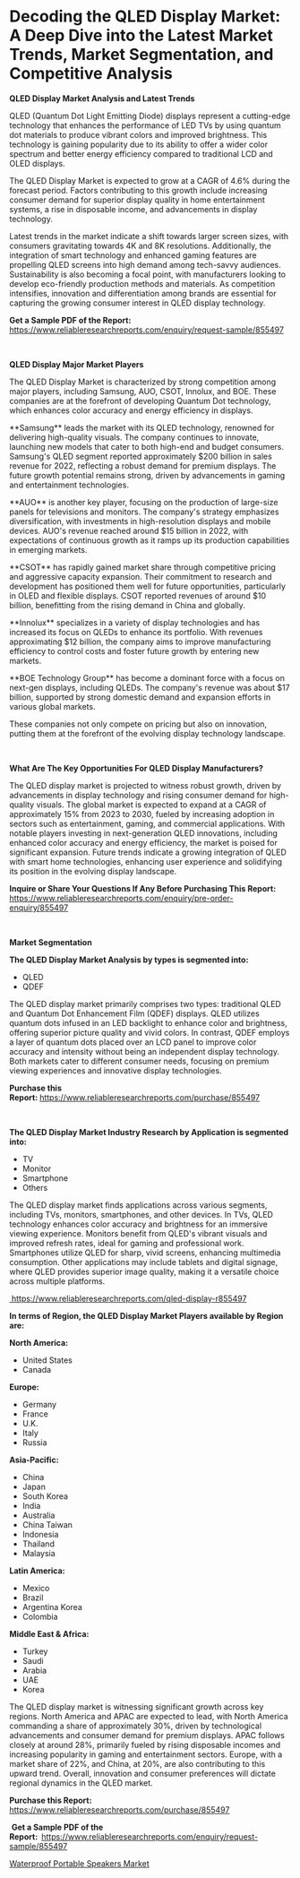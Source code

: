 <p><h1>Decoding the QLED Display Market: A Deep Dive into the Latest Market Trends, Market Segmentation, and Competitive Analysis</h1></p><p><strong>QLED Display Market Analysis and Latest Trends</strong></p>
<p><p>QLED (Quantum Dot Light Emitting Diode) displays represent a cutting-edge technology that enhances the performance of LED TVs by using quantum dot materials to produce vibrant colors and improved brightness. This technology is gaining popularity due to its ability to offer a wider color spectrum and better energy efficiency compared to traditional LCD and OLED displays.</p><p>The QLED Display Market is expected to grow at a CAGR of 4.6% during the forecast period. Factors contributing to this growth include increasing consumer demand for superior display quality in home entertainment systems, a rise in disposable income, and advancements in display technology. </p><p>Latest trends in the market indicate a shift towards larger screen sizes, with consumers gravitating towards 4K and 8K resolutions. Additionally, the integration of smart technology and enhanced gaming features are propelling QLED screens into high demand among tech-savvy audiences. Sustainability is also becoming a focal point, with manufacturers looking to develop eco-friendly production methods and materials. As competition intensifies, innovation and differentiation among brands are essential for capturing the growing consumer interest in QLED display technology.</p></p>
<p><strong>Get a Sample PDF of the Report:&nbsp;</strong> <a href="https://www.reliableresearchreports.com/enquiry/request-sample/855497?utm_campaign=2469&utm_medium=2&utm_source=Github&utm_content=ia&utm_term=11022025&utm_id=qled-display">https://www.reliableresearchreports.com/enquiry/request-sample/855497</a></p>
<p>&nbsp;</p>
<p><strong>QLED Display Major Market Players</strong></p>
<p><p>The QLED Display Market is characterized by strong competition among major players, including Samsung, AUO, CSOT, Innolux, and BOE. These companies are at the forefront of developing Quantum Dot technology, which enhances color accuracy and energy efficiency in displays.</p><p>**Samsung** leads the market with its QLED technology, renowned for delivering high-quality visuals. The company continues to innovate, launching new models that cater to both high-end and budget consumers. Samsung's QLED segment reported approximately $200 billion in sales revenue for 2022, reflecting a robust demand for premium displays. The future growth potential remains strong, driven by advancements in gaming and entertainment technologies.</p><p>**AUO** is another key player, focusing on the production of large-size panels for televisions and monitors. The company's strategy emphasizes diversification, with investments in high-resolution displays and mobile devices. AUO's revenue reached around $15 billion in 2022, with expectations of continuous growth as it ramps up its production capabilities in emerging markets.</p><p>**CSOT** has rapidly gained market share through competitive pricing and aggressive capacity expansion. Their commitment to research and development has positioned them well for future opportunities, particularly in OLED and flexible displays. CSOT reported revenues of around $10 billion, benefitting from the rising demand in China and globally.</p><p>**Innolux** specializes in a variety of display technologies and has increased its focus on QLEDs to enhance its portfolio. With revenues approximating $12 billion, the company aims to improve manufacturing efficiency to control costs and foster future growth by entering new markets.</p><p>**BOE Technology Group** has become a dominant force with a focus on next-gen displays, including QLEDs. The company's revenue was about $17 billion, supported by strong domestic demand and expansion efforts in various global markets.</p><p>These companies not only compete on pricing but also on innovation, putting them at the forefront of the evolving display technology landscape.</p></p>
<p>&nbsp;</p>
<p><strong>What Are The Key Opportunities For QLED Display Manufacturers?</strong></p>
<p><p>The QLED display market is projected to witness robust growth, driven by advancements in display technology and rising consumer demand for high-quality visuals. The global market is expected to expand at a CAGR of approximately 15% from 2023 to 2030, fueled by increasing adoption in sectors such as entertainment, gaming, and commercial applications. With notable players investing in next-generation QLED innovations, including enhanced color accuracy and energy efficiency, the market is poised for significant expansion. Future trends indicate a growing integration of QLED with smart home technologies, enhancing user experience and solidifying its position in the evolving display landscape.</p></p>
<p><strong>Inquire or Share Your Questions If Any Before Purchasing This Report:</strong> <a href="https://www.reliableresearchreports.com/enquiry/pre-order-enquiry/855497?utm_campaign=2469&utm_medium=2&utm_source=Github&utm_content=ia&utm_term=11022025&utm_id=qled-display">https://www.reliableresearchreports.com/enquiry/pre-order-enquiry/855497</a></p>
<p>&nbsp;</p>
<p><strong>Market Segmentation</strong></p>
<p><strong>The QLED Display Market Analysis by types is segmented into:</strong></p>
<p><ul><li>QLED</li><li>QDEF</li></ul></p>
<p><p>The QLED display market primarily comprises two types: traditional QLED and Quantum Dot Enhancement Film (QDEF) displays. QLED utilizes quantum dots infused in an LED backlight to enhance color and brightness, offering superior picture quality and vivid colors. In contrast, QDEF employs a layer of quantum dots placed over an LCD panel to improve color accuracy and intensity without being an independent display technology. Both markets cater to different consumer needs, focusing on premium viewing experiences and innovative display technologies.</p></p>
<p><strong>Purchase this Report:&nbsp;</strong><a href="https://www.reliableresearchreports.com/purchase/855497?utm_campaign=2469&utm_medium=2&utm_source=Github&utm_content=ia&utm_term=11022025&utm_id=qled-display">https://www.reliableresearchreports.com/purchase/855497</a></p>
<p>&nbsp;</p>
<p><strong>The QLED Display Market Industry Research by Application is segmented into:</strong></p>
<p><ul><li>TV</li><li>Monitor</li><li>Smartphone</li><li>Others</li></ul></p>
<p><p>The QLED display market finds applications across various segments, including TVs, monitors, smartphones, and other devices. In TVs, QLED technology enhances color accuracy and brightness for an immersive viewing experience. Monitors benefit from QLED's vibrant visuals and improved refresh rates, ideal for gaming and professional work. Smartphones utilize QLED for sharp, vivid screens, enhancing multimedia consumption. Other applications may include tablets and digital signage, where QLED provides superior image quality, making it a versatile choice across multiple platforms.</p></p>
<p><a href="https://www.reliableresearchreports.com/qled-display-r855497?utm_campaign=2469&utm_medium=2&utm_source=Github&utm_content=ia&utm_term=11022025&utm_id=qled-display">&nbsp;https://www.reliableresearchreports.com/qled-display-r855497</a></p>
<p><strong>In terms of Region, the QLED Display Market Players available by Region are:</strong></p>
<p>
    <p> <strong> North America: </strong>
        <ul>
            <li>United States</li>
            <li>Canada</li>
        </ul>
        </p> 
    <p> <strong> Europe: </strong>
        <ul>
            <li>Germany</li>
            <li>France</li>
            <li>U.K.</li>
            <li>Italy</li>
            <li>Russia</li>
        </ul>
        </p> 
    <p> <strong> Asia-Pacific: </strong>
        <ul>
            <li>China</li>
            <li>Japan</li>
            <li>South Korea</li>
            <li>India</li>
            <li>Australia</li>
            <li>China Taiwan</li>
            <li>Indonesia</li>
            <li>Thailand</li>
            <li>Malaysia</li>
        </ul>
        </p> 
    <p> <strong> Latin America: </strong>
        <ul>
            <li>Mexico</li>
            <li>Brazil</li>
            <li>Argentina Korea</li>
            <li>Colombia</li>
        </ul>
        </p> 
    <p> <strong> Middle East & Africa: </strong>
        <ul>
            <li>Turkey</li>
            <li>Saudi</li>
            <li>Arabia</li>
            <li>UAE</li>
            <li>Korea</li>
        </ul>
    </p>
    </p>
<p><p>The QLED display market is witnessing significant growth across key regions. North America and APAC are expected to lead, with North America commanding a share of approximately 30%, driven by technological advancements and consumer demand for premium displays. APAC follows closely at around 28%, primarily fueled by rising disposable incomes and increasing popularity in gaming and entertainment sectors. Europe, with a market share of 22%, and China, at 20%, are also contributing to this upward trend. Overall, innovation and consumer preferences will dictate regional dynamics in the QLED market.</p></p>
<p><strong>Purchase this Report: </strong><a href="https://www.reliableresearchreports.com/purchase/855497?utm_campaign=2469&utm_medium=2&utm_source=Github&utm_content=ia&utm_term=11022025&utm_id=qled-display">https://www.reliableresearchreports.com/purchase/855497</a></p>
<p>&nbsp;<strong>Get a Sample PDF of the Report:&nbsp;&nbsp;</strong><a href="https://www.reliableresearchreports.com/enquiry/request-sample/855497?utm_campaign=2469&utm_medium=2&utm_source=Github&utm_content=ia&utm_term=11022025&utm_id=qled-display">https://www.reliableresearchreports.com/enquiry/request-sample/855497</a></p>
<p><strong></strong></p>
<p><p><a href="https://github.com/rabiumofer/Market-Research-Report-List-1/blob/main/waterproof-portable-speakers-market.md?utm_campaign=2469&utm_medium=2&utm_source=Github&utm_content=ia&utm_term=11022025&utm_id=qled-display">Waterproof Portable Speakers Market</a></p></p>